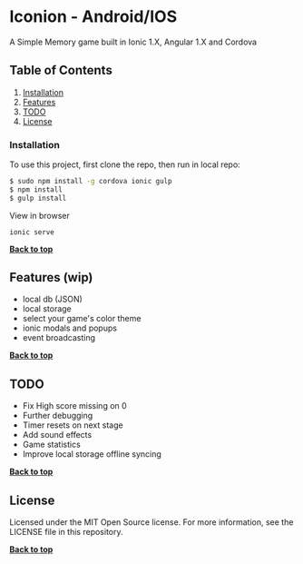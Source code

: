 # Iconion - Android/IOS

A Simple Memory game built in Ionic 1.X, Angular 1.X and Cordova

## Table of Contents

1. [Installation](#installation)
2. [Features](#features)
3. [TODO](#todo)
4. [License](#license)


### Installation
To use this project, first clone the repo, then run in local repo:
```bash
$ sudo npm install -g cordova ionic gulp
$ npm install
$ gulp install
```

View in browser

```
ionic serve
```

**[Back to top](#table-of-contents)**


## Features (wip)
* local db (JSON)
* local storage
* select your game's color theme
* ionic modals and popups
* event broadcasting

**[Back to top](#table-of-contents)**

## TODO
* Fix High score missing on 0
* Further debugging
* Timer resets on next stage
* Add sound effects
* Game statistics
* Improve local storage offline syncing

**[Back to top](#table-of-contents)**

## License

Licensed under the MIT Open Source license. For more information, see the LICENSE file in this repository.

**[Back to top](#table-of-contents)**








